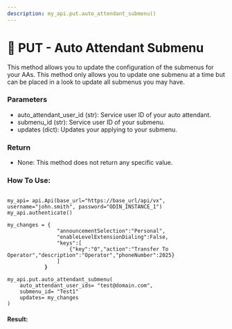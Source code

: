 ```yaml
---
description: my_api.put.auto_attendant_submenu()
---
```


# 📖 PUT - Auto Attendant Submenu

This method allows you to update the configuration of the submenus for your AAs. This method only allows you to update one submenu at a time but can be placed in a look to update all submenus you may have.&#x20;

### Parameters&#x20;

* auto\_attendant\_user\_id (str): Service user ID of your auto attendant.
* submenu\_id (str): Service user ID of your submenu.
* updates (dict): Updates your applying to your submenu.

### Return

* None: This method does not return any specific value.

### How To Use:

<pre class="language-python"><code class="lang-python">
my_api= api.Api(base_url="https://base_url/api/vx", username="john.smith", password="ODIN_INSTANCE_1")
my_api.authenticate()

my_changes = {
                "announcementSelection":"Personal",
                "enableLevelExtensionDialing":False,
                "keys":[
                	{"key":"0","action":"Transfer To Operator","description":"Operator","phoneNumber":2025}
                ]
<strong>            }
</strong>
my_api.put.auto_attendant_submenu(
    auto_attendant_user_ids= "test@domain.com",
    submenu_id= "Test1"
    updates= my_changes
)
</code></pre>

#### Result:

<figure><img src="../../../.gitbook/assets/image (1).png" alt=""><figcaption></figcaption></figure>

&#x20;
